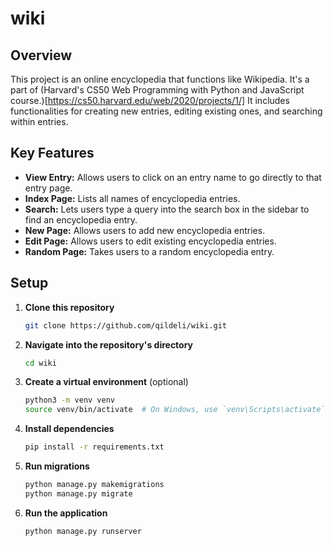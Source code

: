 # wiki

## Overview
This project is an online encyclopedia that functions like Wikipedia. It's a part of (Harvard's CS50 Web Programming with Python and JavaScript course.)[https://cs50.harvard.edu/web/2020/projects/1/] It includes functionalities for creating new entries, editing existing ones, and searching within entries.

## Key Features
- **View Entry:** Allows users to click on an entry name to go directly to that entry page.
- **Index Page:** Lists all names of encyclopedia entries.
- **Search:** Lets users type a query into the search box in the sidebar to find an encyclopedia entry.
- **New Page:** Allows users to add new encyclopedia entries.
- **Edit Page:** Allows users to edit existing encyclopedia entries.
- **Random Page:** Takes users to a random encyclopedia entry.

## Setup
1. **Clone this repository**

    ```bash
    git clone https://github.com/qildeli/wiki.git
    ```

2. **Navigate into the repository's directory**

    ```bash
    cd wiki
    ```

3. **Create a virtual environment** (optional)

    ```bash
    python3 -m venv venv
    source venv/bin/activate  # On Windows, use `venv\Scripts\activate`
    ```

4. **Install dependencies**

    ```bash
    pip install -r requirements.txt
    ```

5. **Run migrations**

    ```bash
    python manage.py makemigrations
    python manage.py migrate
    ```

6. **Run the application**

    ```bash
    python manage.py runserver
    ```
